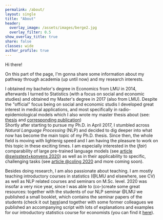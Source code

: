 ```yaml
---
permalink: /about/
layout: single
title: "About"
header:
  overlay_image: /assets/images/berge2.jpg
  overlay_filter: 0.5
show_overlay_title: true
share: false
classes: wide
author_profile: true  
---
```


Hi there!

On this part of the page, I'm gonna share some information about my pathway through academia (up until now) and my research interests.

I obtained my bachelor's degree in Economics from LMU in 2014, afterwards I turned to Statistics (with a focus on social and economic studies) and obtained my Master's degree in 2017 (also from LMU). Despite the "official" focus being on social and economic studis I developed great interest in medical applications, and most specifically in radio-epidemiological models which I also wrote my master thesis about (see: [thesis](https://epub.ub.uni-muenchen.de/39110/) and [corresponding publication](https://link.springer.com/article/10.1007/s00411-019-00800-6))  
Shortly after starting to pursue my Ph.D. in April 2017, I stumbled across _Natural Language Processing_ (NLP) and decided to dig deeper into what now has become the main topic of my Ph.D. thesis. Since then, the whole field is moving with lightenig speed and I am having the pleasure to work on this topic in these exciting times.
I am especially interested in the (_fair_) comparability of large pre-trained language models (see [article @swisstext+konvens 2020](http://ceur-ws.org/Vol-2624/paper2.pdf)) as well as in their applicability to specific, challenging tasks (see [article @coling 2020](https://coling2020.org/) and more coming soon).

Besides doing research, I am also passionate about teaching. I am mostly teaching introductory courses in statistics (@LMU and elsewhere, see CV) as well as NLP related courses and seminars on M.Sc. level. 2020 was insofar a very nice year, since I was able to (co-)create some great resources: together with the students of our NLP seminar @LMU we published a small booklet, which contains the seminar papers of the students (check it out [here](https://compstat-lmu.github.io/seminar_nlp_ss20/))and together with some former colleagues we published an accompanying script with lots of explanations and examples for our introductory statistics course for economists (you can find it [here](https://github.com/assenmacher-mat/statwiwi)).
